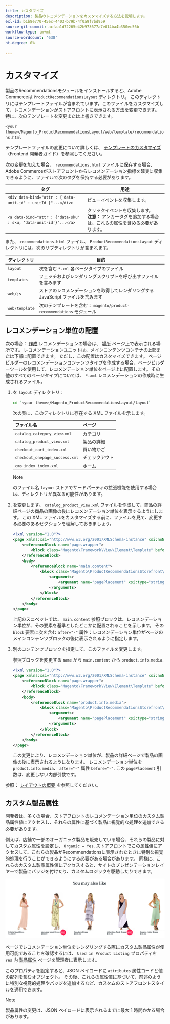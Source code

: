```yaml
---
title: カスタマイズ
description: 製品のレコメンデーションをカスタマイズする方法を説明します。
exl-id: b1b8e770-45ec-4403-b79b-4f0a9f7bd959
source-git-commit: acfaa1d72265e42b973677a7e014ba4b350ec56b
workflow-type: tm+mt
source-wordcount: '638'
ht-degree: 0%

---
```


# カスタマイズ

製品のRecommendationsモジュールをインストールすると、Adobe Commerceは `ProductRecommendationsLayout` ディレクトリ。 このディレクトリにはテンプレートファイルが含まれています。このファイルをカスタマイズして、レコメンデーションがストアフロントに表示される方法を変更できます。 特に、次のテンプレートを変更または上書きできます。

`<your theme>/Magento_ProductRecommendationsLayout/web/template/recommendations.html`

テンプレートファイルの変更について詳しくは、 [テンプレートのカスタマイズ](https://developer.adobe.com/commerce/frontend-core/guide/templates/walkthrough/) （Frontend 開発者ガイド）を参照してください。

次の変更を加えた場合、 `recommendations.html` ファイルに保存する場合、Adobe Commerceがストアフロントからレコメンデーション指標を確実に収集できるように、ファイルで次のタグを保持する必要があります。

| タグ | 用途 |
|---|---|
| `<div data-bind="attr : {'data-unit-id' : unitId }"...</div>` | ビューイベントを収集します。 |
| `<a data-bind="attr : {'data-sku' : sku, 'data-unit-id'}"...</a>` | クリックイベントを収集します。 <br/>**注意：** アンカータグを追加する場合は、これらの属性を含める必要があります。 |

また、 `recommendations.html` ファイル、 `ProductRecommendationsLayout` ディレクトリには、次のサブディレクトリが含まれます。

| ディレクトリ | 目的 |
|---|---|
| `layout` | 次を含む `*.xml` 各ページタイプのファイル |
| `templates` | フェッチおよびレンダリングスクリプトを呼び出すファイルを含みます |
| `web/js` | ストアのレコメンデーションを取得してレンダリングする JavaScript ファイルを含みます |
| `web/template` | 次のテンプレートを含む： `magento/product-recommendations` モジュール |

## レコメンデーション単位の配置

次の場合： [作成](create.md) レコメンデーションの場合は、 [場所](placement.md) ページ上で表示される場所です。 レコメンデーションユニットは、メインコンテンツコンテナの上部または下部に配置できます。 ただし、この配置はカスタマイズできます。 ページビルダーのレコメンデーションコンテンツタイプを作成する場合、ページビルダーツールを使用して、レコメンデーション単位をページ上に配置します。 その他のすべてのページタイプについては、 `*.xml` レコメンデーションの作成時に生成されるファイル。

1. を `layout` ディレクトリ：

   ```bash
   cd `<your theme>/Magento_ProductRecommendationsLayout/layout`
   ```

   次の表に、このディレクトリに存在する XML ファイルを示します。

   | ファイル名 | ページ |
   |---|---|
   | `catalog_category_view.xml` | カテゴリ |
   | `catalog_product_view.xml` | 製品の詳細 |
   | `checkout_cart_index.xml` | 買い物かご |
   | `checkout_onepage_success.xml` | チェックアウト |
   | `cms_index_index.xml` | ホーム |

   >[!NOTE]
   >
   >のファイル名 `layout` ストアでサードパーティの拡張機能を使用する場合は、ディレクトリが異なる可能性があります。

1. を変更します。 `catalog_product_view.xml` ファイルを作成して、商品の詳細ページの商品の画像の後にレコメンデーション単位を表示するようにします。 この XML ファイルをカスタマイズする前に、ファイルを見て、変更する必要のあるセクションを理解しておきましょう。

   ```xml
   <?xml version="1.0"?>
   <page xmlns:xsi="http://www.w3.org/2001/XMLSchema-instance" xsi:noNamespaceSchemaLocation="urn:magento:framework:View/Layout/etc/page_configuration.xsd">
       <referenceBlock name="page.wrapper">
           <block class="Magento\Framework\View\Element\Template" before="-" name="product_recommendations_fetcher" template="Magento_ProductRecommendationsStorefront::fetcher.phtml" />
       </referenceBlock>
       <body>
           <referenceBlock name="main.content">
               <block class="Magento\ProductRecommendationsStorefront\Block\Renderer" after="-" name="product_recommendations_product_below_content" template="Magento_ProductRecommendationsStorefront::renderer.phtml">
                   <arguments>
                       <argument name="pagePlacement" xsi:type="string">below-main-content</argument>
                   </arguments>
               </block>
           </referenceBlock>
       </body>
   </page>
   ```

   上記のスニペットでは、 `main.content` 参照ブロックは、レコメンデーション単位が、その要素を基準としたどこかに配置されることを示します。 その `block` 要素に次を含む `after="-"` 属性：レコメンデーション単位がページのメインコンテンツブロックの後に表示されるように指定します。

1. 別のコンテンツブロックを指定して、このファイルを変更します。

   参照ブロックを変更する `name` から `main.content` から `product.info.media`.

   ```xml
   <?xml version="1.0"?>
   <page xmlns:xsi="http://www.w3.org/2001/XMLSchema-instance" xsi:noNamespaceSchemaLocation="urn:magento:framework:View/Layout/etc/page_configuration.xsd">
       <referenceBlock name="page.wrapper">
           <block class="Magento\Framework\View\Element\Template" before="-" name="product_recommendations_fetcher" template="Magento_ProductRecommendationsStorefront::fetcher.phtml" />
       </referenceBlock>
       <body>
           <referenceBlock name="product.info.media">
               <block class="Magento\ProductRecommendationsStorefront\Block\Renderer" after="-" name="product_recommendations_product_below_content" template="Magento_ProductRecommendationsStorefront::renderer.phtml">
                   <arguments>
                       <argument name="pagePlacement" xsi:type="string">below-main-content</argument>
                   </arguments>
               </block>
           </referenceBlock>
       </body>
   </page>
   ```

   この変更により、レコメンデーション単位が、製品の詳細ページで製品の画像の後に表示されるようになります。 レコメンデーション単位を `product.info.media`、 `after="-"` 属性 `before="-"`. この `pagePlacement` 引数は、変更しない内部引数です。

参照： [レイアウトの概要](https://developer.adobe.com/commerce/frontend-core/guide/layouts/) を参照してください。

## カスタム製品属性

開発者は、多くの場合、ストアフロントのレコメンデーション単位のカスタム製品属性値にアクセスし、それらの属性に基づく製品に視覚的な処理を追加できる必要があります。

例えば、店舗で一部のオーガニック製品を販売している場合、それらの製品に対してカスタム属性を設定し、 `Organic = Yes`. ストアフロントでこの属性値にアクセスして、これらの製品がRecommendationsに表示されたときに特別な視覚的処理を行うことができるようにする必要がある場合があります。 同様に、これらのカスタム製品属性値にアクセスすると、サイトのプレゼンテーションレイヤーで製品にバッジを付けたり、カスタムロジックを駆動したりできます。

![バッジを追加](assets/unit-custom.png)

ページでレコメンデーション単位をレンダリングする際にカスタム製品属性が使用可能であることを確認するには、 `Used in Product Listing` プロパティを `Yes` 内 [製品属性](https://experienceleague.adobe.com/docs/commerce-admin/catalog/product-attributes/create/attribute-product-create.html) ページを管理者に表示します。

このプロパティを設定すると、JSON ペイロードに `attributes` 属性コードと値の配列を含むオブジェクト。 その後、これらの属性値に基づいて、前述のように特別な視覚的処理やバッジを追加するなど、カスタムのストアフロントスタイルを適用できます。

>[!NOTE]
>
>製品属性の変更は、JSON ペイロードに表示されるまでに最大 1 時間かかる場合があります。
